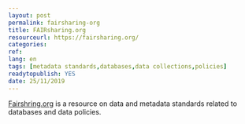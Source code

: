 ```yaml
---
layout: post 
permalink: fairsharing-org
title: FAIRsharing.org
resourceurl: https://fairsharing.org/
categories: 
ref: 
lang: en
tags: [metadata standards,databases,data collections,policies]
readytopublish: YES
date: 25/11/2019
---
```

[Fairshring.org](https://fairsharing.org/) is a resource on data and metadata standards related to databases and data policies.